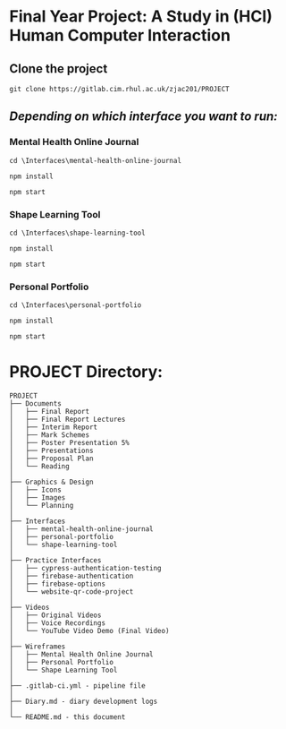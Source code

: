 # Final Year Project: A Study in (HCI) Human Computer Interaction

## Clone the project
```
git clone https://gitlab.cim.rhul.ac.uk/zjac201/PROJECT
```
## _**Depending on which interface you want to run:**_
### **Mental Health Online Journal**
```
cd \Interfaces\mental-health-online-journal
```
```
npm install
```
```
npm start
```
### **Shape Learning Tool**
```
cd \Interfaces\shape-learning-tool
```
```
npm install
```
```
npm start
```
### **Personal Portfolio**
```
cd \Interfaces\personal-portfolio
```
```
npm install
```
```
npm start
```

# **PROJECT Directory:**
```
PROJECT
├── Documents
│   ├── Final Report
│   ├── Final Report Lectures
│   ├── Interim Report
│   ├── Mark Schemes
│   ├── Poster Presentation 5%
│   ├── Presentations
│   ├── Proposal Plan
│   └── Reading
│  
├── Graphics & Design
│   ├── Icons
│   ├── Images
│   └── Planning
│   
├── Interfaces
│   ├── mental-health-online-journal
│   ├── personal-portfolio
│   └── shape-learning-tool
│   
├── Practice Interfaces
│   ├── cypress-authentication-testing
│   ├── firebase-authentication
│   ├── firebase-options
│   └── website-qr-code-project
│
├── Videos
│   ├── Original Videos
│   ├── Voice Recordings
│   └── YouTube Video Demo (Final Video)
│
├── Wireframes
│   ├── Mental Health Online Journal
│   ├── Personal Portfolio
│   └── Shape Learning Tool
│
├── .gitlab-ci.yml - pipeline file
│
├── Diary.md - diary development logs
│
└── README.md - this document

```
